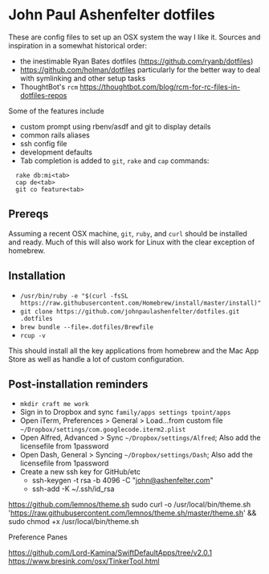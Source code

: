 # John Paul Ashenfelter dotfiles

These are config files to set up an OSX system the way I like it. Sources and inspiration in a somewhat historical order:

* the inestimable Ryan Bates dotfiles (https://github.com/ryanb/dotfiles)
* https://github.com/holman/dotfiles particularly for the better way to deal with symlinking and other setup tasks
* ThoughtBot's `rcm` https://thoughtbot.com/blog/rcm-for-rc-files-in-dotfiles-repos

Some of the features include

* custom prompt using rbenv/asdf and git to display details
* common rails aliases
* ssh config file
* development defaults
* Tab completion is  added to `git`, `rake` and `cap` commands:

```
  rake db:mi<tab>
  cap de<tab>
  git co feature<tab>
```

## Prereqs

Assuming a recent OSX machine, `git`, `ruby`, and `curl` should be installed and ready. Much of this will also work for Linux with the clear exception of homebrew.

## Installation

* `/usr/bin/ruby -e "$(curl -fsSL https://raw.githubusercontent.com/Homebrew/install/master/install)"`
* `git clone https://github.com/johnpaulashenfelter/dotfiles.git .dotfiles`
* `brew bundle --file=.dotfiles/Brewfile`
* `rcup -v`

This should install all the key applications from homebrew and the Mac App Store as well as handle a lot of custom configuration.

## Post-installation reminders

* `mkdir craft me work`
* Sign in to Dropbox and sync `family/apps settings tpoint/apps`
* Open iTerm, Preferences > General > Load...from custom file `~/Dropbox/settings/com.googlecode.iterm2.plist`
* Open Alfred, Advanced > Sync `~/Dropbox/settings/Alfred`; Also add the licensefile from 1password
* Open Dash, General > Syncing `~/Dropbox/settings/Dash`; Also add the licensefile from 1password
* Create a new ssh key for GitHub/etc
  - ssh-keygen -t rsa -b 4096 -C "john@ashenfelter.com"
  - ssh-add -K ~/.ssh/id_rsa

https://github.com/lemnos/theme.sh
  sudo curl -o /usr/local/bin/theme.sh 'https://raw.githubusercontent.com/lemnos/theme.sh/master/theme.sh' && sudo chmod +x /usr/local/bin/theme.sh


Preference Panes

https://github.com/Lord-Kamina/SwiftDefaultApps/tree/v2.0.1
https://www.bresink.com/osx/TinkerTool.html
